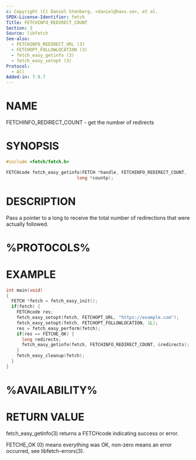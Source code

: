```yaml
---
c: Copyright (C) Daniel Stenberg, <daniel@haxx.se>, et al.
SPDX-License-Identifier: fetch
Title: FETCHINFO_REDIRECT_COUNT
Section: 3
Source: libfetch
See-also:
  - FETCHINFO_REDIRECT_URL (3)
  - FETCHOPT_FOLLOWLOCATION (3)
  - fetch_easy_getinfo (3)
  - fetch_easy_setopt (3)
Protocol:
  - All
Added-in: 7.9.7
---
```


# NAME

FETCHINFO_REDIRECT_COUNT - get the number of redirects

# SYNOPSIS

~~~c
#include <fetch/fetch.h>

FETCHcode fetch_easy_getinfo(FETCH *handle, FETCHINFO_REDIRECT_COUNT,
                           long *countp);
~~~

# DESCRIPTION

Pass a pointer to a long to receive the total number of redirections that were
actually followed.

# %PROTOCOLS%

# EXAMPLE

~~~c
int main(void)
{
  FETCH *fetch = fetch_easy_init();
  if(fetch) {
    FETCHcode res;
    fetch_easy_setopt(fetch, FETCHOPT_URL, "https://example.com");
    fetch_easy_setopt(fetch, FETCHOPT_FOLLOWLOCATION, 1L);
    res = fetch_easy_perform(fetch);
    if(res == FETCHE_OK) {
      long redirects;
      fetch_easy_getinfo(fetch, FETCHINFO_REDIRECT_COUNT, &redirects);
    }
    fetch_easy_cleanup(fetch);
  }
}
~~~

# %AVAILABILITY%

# RETURN VALUE

fetch_easy_getinfo(3) returns a FETCHcode indicating success or error.

FETCHE_OK (0) means everything was OK, non-zero means an error occurred, see
libfetch-errors(3).
